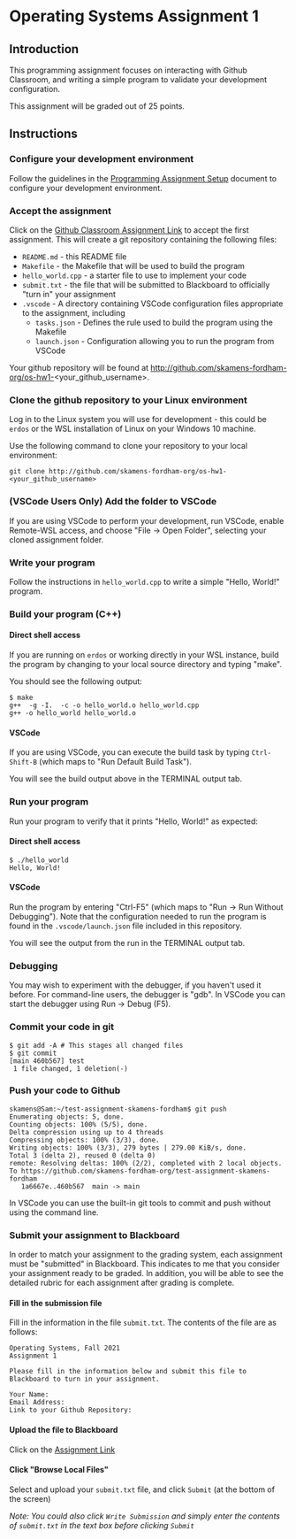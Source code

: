 # Operating Systems Assignment 1

## Introduction

This programming assignment focuses on interacting with Github Classroom, and writing a simple program to validate your development configuration.

This assignment will be graded out of 25 points.

## Instructions
### Configure your development environment
Follow the guidelines in the [Programming Assignment Setup](https://docs.google.com/document/d/1lHtKhu-f2EiWcJhHt3aGLr5e0bN1lyeKXfYha4J3WK8/edit?usp=sharing) document to configure your development environment.
### Accept the assignment
Click on the [Github Classroom Assignment Link](https://classroom.github.com/a/-sc3H9N6) to accept the first assignment. This will create a git repository containing the following files:
* `README.md` - this README file
* `Makefile` - the Makefile that will be used to build the program
* `hello_world.cpp` - a starter file to use to implement your code
* `submit.txt` - the file that will be submitted to Blackboard to officially "turn in" your assignment
* `.vscode` - A directory containing VSCode configuration files appropriate to the assignment, including
  *  `tasks.json` - Defines the rule used to build the program using the Makefile
  *  `launch.json` - Configuration allowing you to run the program from VSCode

Your github repository will be found at http://github.com/skamens-fordham-org/os-hw1-<your_github_username>.
### Clone the github repository to your Linux environment
Log in to the Linux system you will use for development - this could be `erdos` or the WSL installation of Linux on your Windows 10 machine.

Use the following command to clone your repository to your local environment:

`git clone http://github.com/skamens-fordham-org/os-hw1-<your_github_username>`
### (VSCode Users Only) Add the folder to VSCode
If you are using VSCode to perform your development, run VSCode, enable Remote-WSL access, and choose "File -> Open Folder", selecting your cloned assignment folder.

### Write your program
Follow the instructions in `hello_world.cpp` to write a simple "Hello, World!" program.

### Build your program (C++)
#### Direct shell access
If you are running on `erdos` or working directly in your WSL instance, build the program by changing to your local source directory and typing "make". 

You should see the following output:
```
$ make
g++  -g -I.  -c -o hello_world.o hello_world.cpp
g++ -o hello_world hello_world.o
```
#### VSCode
If you are using VSCode, you can execute the build task by typing `Ctrl-Shift-B` (which maps to "Run Default Build Task"). 

You will see the build output above in the TERMINAL output tab.

### Run your program
Run your program to verify that it prints "Hello, World!" as expected:

#### Direct shell access
```
$ ./hello_world
Hello, World!
```
#### VSCode
Run the program by entering "Ctrl-F5" (which maps to "Run -> Run Without Debugging"). Note that the configuration needed to run the program is found in the `.vscode/launch.json` file included in this repository.

You will see the output from the run in the TERMINAL output tab.

### Debugging
You may wish to experiment with the debugger, if you haven't used it before. For command-line users, the debugger is "gdb". In VSCode you can start the debugger using Run -> Debug (F5). 

### Commit your code in git

```
$ git add -A # This stages all changed files
$ git commit
[main 460b567] test
 1 file changed, 1 deletion(-)
```

### Push your code to Github

```
skamens@Sam:~/test-assignment-skamens-fordham$ git push
Enumerating objects: 5, done.
Counting objects: 100% (5/5), done.
Delta compression using up to 4 threads
Compressing objects: 100% (3/3), done.
Writing objects: 100% (3/3), 279 bytes | 279.00 KiB/s, done.
Total 3 (delta 2), reused 0 (delta 0)
remote: Resolving deltas: 100% (2/2), completed with 2 local objects.
To https://github.com/skamens-fordham-org/test-assignment-skamens-fordham
   1a6667e..460b567  main -> main
```
In VSCode you can use the built-in git tools to commit and push without using the command line.

### Submit your assignment to Blackboard
In order to match your assignment to the grading system, each assignment must be "submitted" in Blackboard. This indicates to me that you consider your assignment ready to be graded. In addition, you will be able to see the detailed rubric for each assignment after grading is complete.

#### Fill in the submission file
Fill in the information in the file `submit.txt`. The contents of the file are as follows:

```
Operating Systems, Fall 2021
Assignment 1

Please fill in the information below and submit this file to Blackboard to turn in your assignment.

Your Name:
Email Address:
Link to your Github Repository: 
```
#### Upload the file to Blackboard
Click on the [Assignment Link](https://fordham.blackboard.com/webapps/assignment/uploadAssignment?content_id=_3599498_1&course_id=_6112339_1)

#### Click "Browse Local Files"

Select and upload your `submit.txt` file, and click `Submit` (at the bottom of the screen)

_Note: You could also click `Write Submission` and simply enter the contents of `submit.txt` in the text box before clicking `Submit`_



